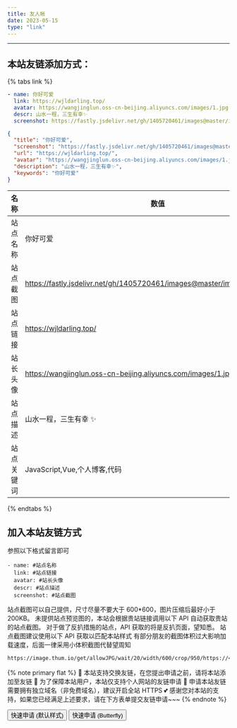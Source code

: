 ```yaml
---
title: 友人帐
date: 2023-05-15
type: "link"
---
```


---

## 本站友链添加方式：

{% tabs link %}

<!-- tab 🙋 butterfly-💭candy -->

```yml
- name: 你好可爱
  link: https://wjldarling.top/
  avatar: https://wangjinglun.oss-cn-beijing.aliyuncs.com/images/1.jpg
  descr: 山水一程，三生有幸✨
  screenshot: https://fastly.jsdelivr.net/gh/1405720461/images@master/img/wjldarling.webp
```

<!-- endtab -->

<!-- tab 🥗Volantis -->

```JSON
{
  "title": "你好可爱",
  "screenshot": "https://fastly.jsdelivr.net/gh/1405720461/images@master/img/wjldarling.webp",
  "url": "https://wjldarling.top/",
  "avatar": "https://wangjinglun.oss-cn-beijing.aliyuncs.com/images/1.jpg",
  "description": "山水一程，三生有幸✨",
  "keywords": "你好可爱"
}
```

<!-- endtab -->

<!-- tab 🌴General -->

| 名称       | 数值                                                                        |
| ---------- | --------------------------------------------------------------------------- |
| 站点名称   | 你好可爱                                                                    |
| 站点截图   | https://fastly.jsdelivr.net/gh/1405720461/images@master/img/wjldarling.webp |
| 站点链接   | https://wjldarling.top/                                                     |
| 站长头像   | https://wangjinglun.oss-cn-beijing.aliyuncs.com/images/1.jpg                |
| 站点描述   | 山水一程，三生有幸 ✨                                                       |
| 站点关键词 | JavaScript,Vue,个人博客,代码                                                |

<!-- endtab -->

{% endtabs %}

## 加入本站友链方式

参照以下格式留言即可

```YML
- name: #站点名称
  link: #站点链接
  avatar: #站长头像
  descr: #站点描述
  screenshot: #站点截图
```

站点截图可以自己提供，尺寸尽量不要大于 600\*600，图片压缩后最好小于 200KB。
未提供站点预览图的，本站会根据贵站链接调用以下 API 自动获取贵站的站点截图。
对于做了反扒措施的站点，API 获取的将是反扒页面，望知悉。
站点截图建议使用以下 API 获取以匹配本站样式
有部分朋友的截图体积过大影响加载速度，后面一律采用小体积截图代替望周知

```Markdown
https://image.thum.io/get/allowJPG/wait/20/width/600/crop/950/https://<你的域名>/
```

{% note primary flat %}
🎉 本站支持交换友链，在您提出申请之前，请将本站添加至友链
🥗 为了保障本站用户，本站仅支持个人网站的友链申请
🍧 申请本站友链需要拥有独立域名（非免费域名），建议开启全站 HTTPS
💕 感谢您对本站的支持，如果您已经满足上述要求，请在下方表单提交友链申请~~~
{% endnote %}

<div class="addBtn"><button onclick="leonus.linkCom()"><i class="fa-solid fa-circle-plus"></i>快速申请 (默认样式)</button> <button onclick="leonus.linkCom(&quot;bf&quot;)"><i class="fa-solid fa-circle-plus"></i>快速申请 (Butterfly)</button></div>
<link rel="stylesheet" href="/css/kslink.css">
<script src="/js/kslink.js"></script>
